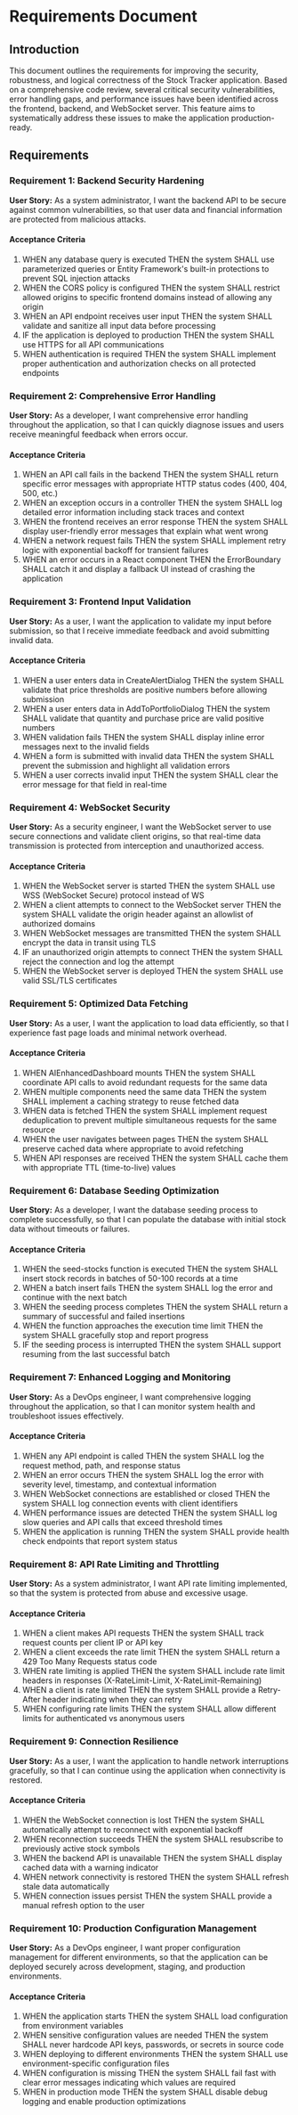 # Requirements Document

## Introduction

This document outlines the requirements for improving the security, robustness, and logical correctness of the Stock Tracker application. Based on a comprehensive code review, several critical security vulnerabilities, error handling gaps, and performance issues have been identified across the frontend, backend, and WebSocket server. This feature aims to systematically address these issues to make the application production-ready.

## Requirements

### Requirement 1: Backend Security Hardening

**User Story:** As a system administrator, I want the backend API to be secure against common vulnerabilities, so that user data and financial information are protected from malicious attacks.

#### Acceptance Criteria

1. WHEN any database query is executed THEN the system SHALL use parameterized queries or Entity Framework's built-in protections to prevent SQL injection attacks
2. WHEN the CORS policy is configured THEN the system SHALL restrict allowed origins to specific frontend domains instead of allowing any origin
3. WHEN an API endpoint receives user input THEN the system SHALL validate and sanitize all input data before processing
4. IF the application is deployed to production THEN the system SHALL use HTTPS for all API communications
5. WHEN authentication is required THEN the system SHALL implement proper authentication and authorization checks on all protected endpoints

### Requirement 2: Comprehensive Error Handling

**User Story:** As a developer, I want comprehensive error handling throughout the application, so that I can quickly diagnose issues and users receive meaningful feedback when errors occur.

#### Acceptance Criteria

1. WHEN an API call fails in the backend THEN the system SHALL return specific error messages with appropriate HTTP status codes (400, 404, 500, etc.)
2. WHEN an exception occurs in a controller THEN the system SHALL log detailed error information including stack traces and context
3. WHEN the frontend receives an error response THEN the system SHALL display user-friendly error messages that explain what went wrong
4. WHEN a network request fails THEN the system SHALL implement retry logic with exponential backoff for transient failures
5. WHEN an error occurs in a React component THEN the ErrorBoundary SHALL catch it and display a fallback UI instead of crashing the application

### Requirement 3: Frontend Input Validation

**User Story:** As a user, I want the application to validate my input before submission, so that I receive immediate feedback and avoid submitting invalid data.

#### Acceptance Criteria

1. WHEN a user enters data in CreateAlertDialog THEN the system SHALL validate that price thresholds are positive numbers before allowing submission
2. WHEN a user enters data in AddToPortfolioDialog THEN the system SHALL validate that quantity and purchase price are valid positive numbers
3. WHEN validation fails THEN the system SHALL display inline error messages next to the invalid fields
4. WHEN a form is submitted with invalid data THEN the system SHALL prevent the submission and highlight all validation errors
5. WHEN a user corrects invalid input THEN the system SHALL clear the error message for that field in real-time

### Requirement 4: WebSocket Security

**User Story:** As a security engineer, I want the WebSocket server to use secure connections and validate client origins, so that real-time data transmission is protected from interception and unauthorized access.

#### Acceptance Criteria

1. WHEN the WebSocket server is started THEN the system SHALL use WSS (WebSocket Secure) protocol instead of WS
2. WHEN a client attempts to connect to the WebSocket server THEN the system SHALL validate the origin header against an allowlist of authorized domains
3. WHEN WebSocket messages are transmitted THEN the system SHALL encrypt the data in transit using TLS
4. IF an unauthorized origin attempts to connect THEN the system SHALL reject the connection and log the attempt
5. WHEN the WebSocket server is deployed THEN the system SHALL use valid SSL/TLS certificates

### Requirement 5: Optimized Data Fetching

**User Story:** As a user, I want the application to load data efficiently, so that I experience fast page loads and minimal network overhead.

#### Acceptance Criteria

1. WHEN AIEnhancedDashboard mounts THEN the system SHALL coordinate API calls to avoid redundant requests for the same data
2. WHEN multiple components need the same data THEN the system SHALL implement a caching strategy to reuse fetched data
3. WHEN data is fetched THEN the system SHALL implement request deduplication to prevent multiple simultaneous requests for the same resource
4. WHEN the user navigates between pages THEN the system SHALL preserve cached data where appropriate to avoid refetching
5. WHEN API responses are received THEN the system SHALL cache them with appropriate TTL (time-to-live) values

### Requirement 6: Database Seeding Optimization

**User Story:** As a developer, I want the database seeding process to complete successfully, so that I can populate the database with initial stock data without timeouts or failures.

#### Acceptance Criteria

1. WHEN the seed-stocks function is executed THEN the system SHALL insert stock records in batches of 50-100 records at a time
2. WHEN a batch insert fails THEN the system SHALL log the error and continue with the next batch
3. WHEN the seeding process completes THEN the system SHALL return a summary of successful and failed insertions
4. WHEN the function approaches the execution time limit THEN the system SHALL gracefully stop and report progress
5. IF the seeding process is interrupted THEN the system SHALL support resuming from the last successful batch

### Requirement 7: Enhanced Logging and Monitoring

**User Story:** As a DevOps engineer, I want comprehensive logging throughout the application, so that I can monitor system health and troubleshoot issues effectively.

#### Acceptance Criteria

1. WHEN any API endpoint is called THEN the system SHALL log the request method, path, and response status
2. WHEN an error occurs THEN the system SHALL log the error with severity level, timestamp, and contextual information
3. WHEN WebSocket connections are established or closed THEN the system SHALL log connection events with client identifiers
4. WHEN performance issues are detected THEN the system SHALL log slow queries and API calls that exceed threshold times
5. WHEN the application is running THEN the system SHALL provide health check endpoints that report system status

### Requirement 8: API Rate Limiting and Throttling

**User Story:** As a system administrator, I want API rate limiting implemented, so that the system is protected from abuse and excessive usage.

#### Acceptance Criteria

1. WHEN a client makes API requests THEN the system SHALL track request counts per client IP or API key
2. WHEN a client exceeds the rate limit THEN the system SHALL return a 429 Too Many Requests status code
3. WHEN rate limiting is applied THEN the system SHALL include rate limit headers in responses (X-RateLimit-Limit, X-RateLimit-Remaining)
4. WHEN a client is rate limited THEN the system SHALL provide a Retry-After header indicating when they can retry
5. WHEN configuring rate limits THEN the system SHALL allow different limits for authenticated vs anonymous users

### Requirement 9: Connection Resilience

**User Story:** As a user, I want the application to handle network interruptions gracefully, so that I can continue using the application when connectivity is restored.

#### Acceptance Criteria

1. WHEN the WebSocket connection is lost THEN the system SHALL automatically attempt to reconnect with exponential backoff
2. WHEN reconnection succeeds THEN the system SHALL resubscribe to previously active stock symbols
3. WHEN the backend API is unavailable THEN the system SHALL display cached data with a warning indicator
4. WHEN network connectivity is restored THEN the system SHALL refresh stale data automatically
5. WHEN connection issues persist THEN the system SHALL provide a manual refresh option to the user

### Requirement 10: Production Configuration Management

**User Story:** As a DevOps engineer, I want proper configuration management for different environments, so that the application can be deployed securely across development, staging, and production environments.

#### Acceptance Criteria

1. WHEN the application starts THEN the system SHALL load configuration from environment variables
2. WHEN sensitive configuration values are needed THEN the system SHALL never hardcode API keys, passwords, or secrets in source code
3. WHEN deploying to different environments THEN the system SHALL use environment-specific configuration files
4. WHEN configuration is missing THEN the system SHALL fail fast with clear error messages indicating which values are required
5. WHEN in production mode THEN the system SHALL disable debug logging and enable production optimizations
